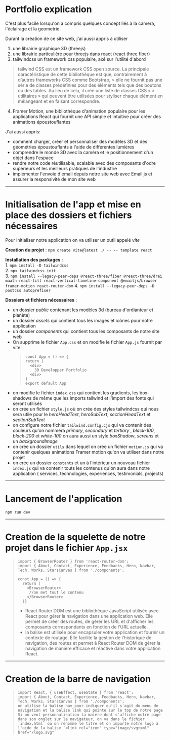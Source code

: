 # Portfolio explication

C'est plus facile lorsqu'on a compris quelques concept liés à la camera, l'éclairage et la geometrie.

Durant la création de ce site web, j'ai aussi appris à utiliser 
  1. une librairie graphique 3D (threejs)
  2. une librairie particulière pour threejs dans react (react three fiber)
  3. tailwindcss un framework css populaire, axé sur l'utilité d'abord
  
  > tailwind CSS est un framework CSS open source. La principale caractéristique de cette bibliothèque est que, contrairement à d’autres frameworks CSS comme Bootstrap,       > elle ne fournit pas une série de classes prédéfinies pour des éléments tels que des boutons ou des tables. Au lieu de cela, il crée une liste de classes CSS «             > utilitaires » qui peuvent être utilisées pour styliser chaque élément en mélangeant et en faisant correspondre.
      
  4. Framer Motion, une bibliothèque d'animation populaire pour les applications React qui fournit une API simple et intuitive pour créer des animations époustouflantes

  J'ai aussi appris:
  + comment charger, créer et personnaliser des modèles 3D et des géométries époustouflants à l'aide de différentes lumières
  +  comprendre le monde 3D avec la caméra et le positionnement d'un objet dans l'espace
  +  rendre notre code réutilisable, scalable avec des composants d'odre supérieurs et les meilleurs pratiques de l'industrie
  + implémenter l'envoie d'email depuis notre site web avec Email js et assurer la responsivité de mon site web

---

# Initialisation de l'app et mise en place des dossiers et fichiers nécessaires

Pour initialiser notre application on va utiliser un outil appelé *vite*

**Creation du projet** : `npm create vite@latest ./ -- -- template react`  

**Installation des packages** :   
                                1. `npm install -D tailwindcss `  
                                2. `npx tailwindcss init`  
                                3. ```npm install --legacy-peer-deps @react-three/fiber @react-three/drei maath react-tilt react-vertical-timeline-component @emailjs/browser
                                framer-motion react-router-dom```
                                4. `npm install --legacy-peer-deps -D postcss autoprefixer`
                                
**Dossiers et fichiers nécessaires** :  
+ un dossier *public* contenant les modèles 3d (bureau d'ordianteur et planète)
+ un dossier *assets* qui contient tous les images et icônes pour notre application
+ un dossier *components* qui contient tous les composants de notre site web
+ On supprime le fichier `App.css` et on modifie le fichier `App.js` fournit par vite:
  > ```
  > const App = () => {
  > return (
  >   <div>
  >     3D Developper Portfolio
  >   <div>
  > )
  > export default App
  > ```
+ on modifie le fichier `index.css` qui contient les gradients, les box-shadows de même que les imports tailwind et l'import des fonts qui seront utilisés
+ on crée un fichier `style.js` où on crée des styles tailwindcss qui nous sera utile pour le *heroHeadText*, *heroSubText*, *sectionHeadText* et *sectionSubText*
+ on configure notre fichier `tailwind.config.cjs` qui va contenir des couleurs qu'on nommera *primary*, *secondary* et *tertiary* , *black-100*, *black-200* et *white-100*  on aura aussi un style *boxShadow*, *screens* et un *backgroundImage*
+ on crée un dossier `utils` dans lequel on crée un fichier `motion.js` qui va contenir quelques animations Framer motion qu'on va utiliser dans notre projet
+ on crée un dossier `constants` et un à l'intérieur un nouveau fichier `index.js` qui va contenir touts les contenus qu'on aura dans notre application (  services, technologies, experiences, testimonials, projects)

---
# Lancement de l'application
`npm run dev`

---
# Creation de la squelette de notre projet dans le fichier `App.jsx`
> ```
> import { BrowserRouter } from 'react-router-dom';
> import { About, Contact, Experience, Feedbacks, Hero, Navbar, Tech, Works, StarsCanvas } from './components';
>
> const App = () => {
>   return (
>     <BrowserRouter>
>      //on met tout le contenu
>     </BrowserRouter>
>   )}
> ```
> + React Router DOM est une bibliothèque JavaScript utilisée avec React pour gérer la navigation dans une application web. Elle permet de créer des routes, de gérer les URL et d'afficher les composants correspondants en fonction de l'URL actuelle.
> + la balise <BrowserRouter> est utilisée pour encapsuler votre application et fournir un contexte de routage. Elle facilite la gestion de l'historique de navigation, des routes et permet à React Router DOM de gérer la navigation de manière efficace et réactive dans votre application React.

---
# Creation de la barre de navigation

> ```
> import React, { useEffect, useState } from 'react';
> import { About, Contact, Experience, Feedbacks, Hero, Navbar, Tech, Works, StarsCanvas } from './components';
> on utilise la balise nav pour indiquer qu'il s'agit du menu de navigation et la balise link qui pointe sur le top de notre page
> Si on veut personnalisation la maière dont s'affiche notre page dans son onglet sur le navigateur, on va dans le fichier `index.html` où on renomme le titre et on importe notre logo à l'aide de la balise `<link rel="icon" type="image/svg+xml" href="/logo.svg"` 
> 
> ```
